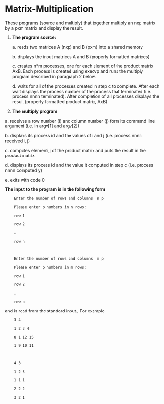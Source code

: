# Matrix-Multiplication
These programs (source and multiply) that together multiply an nxp matrix by a pxm matrix 
and display the result. 

 

1. **The program source:**

	a. reads two matrices A (nxp) and B (pxm) into a shared memory 

	b. displays the input matrices A and B (properly formatted matrices) 

	c. creates n*m processes, one for each element of the product matrix 			AxB. Each process is created using execvp and runs the multiply program 		described in paragraph 2 below. 

	d. waits for all of the processes created in step c to complete. After 			each wait displays the process number of the process that terminated 			(i.e. process nnnn terminated). After completion of all processes 				displays the result (properly formatted product matrix, AxB) 

 

2. **The multiply program** 

  a. receives a row number (i) and column number (j) form its command line 
  argument (i.e. in argv[1] and argv[2]) 

  b. displays its process id and the values of i and j (i.e. process nnnn received i, j) 

  c. computes elementi,j of the product matrix and puts the result in the product 
  matrix 

  d. displays its process id and the value it computed in step c (i.e. process nnnn computed y) 

  e. exits with code 0 

 
 
**The input to the program is in the following form**
		
        Enter the number of rows and columns: n p

		Please enter p numbers in n rows:

		row 1 

		row 2 

		… 

		row n



        Enter the number of rows and columns: m p 

        Please enter p numbers in m rows:

        row 1 

        row 2 

        … 

        row p 


and is read from the standard input., For example 

        3 4 

        1 2 3 4 

        8 1 12 15 

        1 9 10 11 



        4 3 

        1 2 3 

        1 1 1 

        2 2 2 

        3 2 1 
